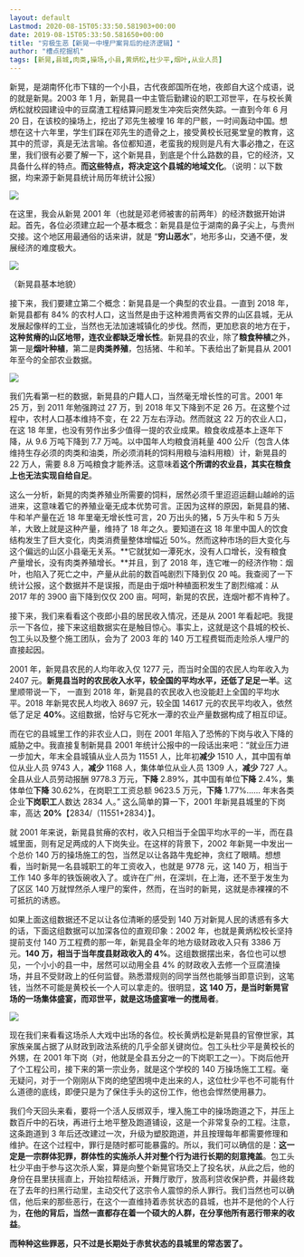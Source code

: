 ```yaml
---
layout: default
Lastmod: 2020-08-15T05:33:50.581903+00:00
date: 2019-08-15T05:33:50.581650+00:00
title: "穷极生恶【新晃一中埋尸案背后的经济逻辑】"
author: "槽点挖掘机"
tags: [新晃,县城,肉类,操场,小县,黄炳松,杜少平,烟叶,从业人员]
---
```


新晃，是湖南怀化市下辖的一个小县，古代夜郎国所在地，夜郎自大这个成语，说的就是新晃。2003 年 1 月，新晃县一中主管后勤建设的职工邓世平，在与校长黄炳松就校园建设中的豆腐渣工程结算问题发生冲突后突然失踪。一直到今年 6 月 20 日，在该校的操场上，挖出了邓先生被埋 16 年的尸骸，一时间轰动中国。想想在这十六年里，学生们踩在邓先生的遗骨之上，接受黄校长冠冕堂皇的教育，这其中的荒谬，真是无法言喻。各位都知道，老蛮我的规则是凡有大事必撸之，在这里，我们很有必要了解一下，这个新晃县，到底是个什么路数的县，它的经济，又具备什么样的特点。**而这些特点，将决定这个县城的地域文化**。（说明：以下数据，均来源于新晃县统计局历年统计公报）

![](https://images.weserv.nl/?url=https%3A//ressrc.com/wp-content/uploads/2019/06/20190624165127.jpg)

在这里，我会从新晃 2001 年（也就是邓老师被害的前两年）的经济数据开始讲起。首先，各位必须建立起一个基本概念：新晃县是位于湖南的鼻子尖上，与贵州交接。这个地区用最通俗的话来讲，就是 “**穷山恶水**”，地形多山，交通不便，发展经济的难度极大。

![](https://images.weserv.nl/?url=https%3A//ressrc.com/wp-content/uploads/2019/06/20190624165101.jpg)

（新晃县基本地貌）

接下来，我们要建立第二个概念：新晃县是一个典型的农业县。一直到 2018 年，新晃县都有 84% 的农村人口，这当然是由于这种湘贵两省交界的山区县城，无从发展起像样的工业，当然也无法加速城镇化的步伐。然而，更加悲哀的地方在于，**这种贫瘠的山区地带，连农业都缺乏增长性**。新晃县的农业，除了**粮食种植**之外，第一是**烟叶种植**，第二是**肉类养殖**，包括猪、牛和羊。下表给出了新晃县从 2001 年至今的全部农业数据。

![](https://images.weserv.nl/?url=https%3A//ressrc.com/wp-content/uploads/2019/06/20190624165017.jpg)

我们先看第一栏的数据，新晃县的户籍人口，当然毫无增长性的可言。2001 年 25 万，到 2011 年勉强跨过 27 万，到 2018 年又下降到不足 26 万。在这整个过程中，农村人口基本维持不变，在 22 万左右浮动。然而就这 22 万的农业人口，在这 18 年里，也没有劳作出多少值得一提的农业成果。粮食收成基本上逐年下降，从 9.6 万吨下降到 7.7 万吨。以中国年人均粮食消耗量 400 公斤（包含人体维持生存必须的肉类和油类，所必须消耗的饲料用粮与油料用粮）计，新晃县的 22 万人，需要 8.8 万吨粮食才能养活。这意味着**这个所谓的农业县，其实在粮食上也无法实现自给自足**。

这么一分析，新晃的肉类养殖业所需要的饲料，居然必须千里迢迢运翻山越岭的运进来，这意味着它的养殖业毫无成本优势可言。正因为这样的原因，新晃县的猪、牛和羊产量在近 18 年里毫无增长性可言，20 万出头的猪，5 万头牛和 5 万头羊，大致上就是这种产量，维持了 18 年之久。要知道在这 18 年里中国人的饮食结构发生了巨大变化，肉类消费量整体增幅近 50%。然而这种市场的巨大变化与这个偏远的山区小县毫无关系。**它就犹如一潭死水，没有人口增长，没有粮食产量增长，没有肉类养殖增长。**并且，到了 2018 年，连它唯一的经济作物：烟叶，也陷入了死亡之中，产量从此前的数百吨剧烈下降到仅 20 吨。我查阅了一下统计公报，这个数据并不是误报，而是由于烟叶种植面积发生了剧烈缩减：从 2017 年的 3900 亩下降到仅仅 200 亩。呵呵，新晃的农民，连烟叶都不肯种了。

接下来，我们来看看这个夜郎小县的居民收入情况，还是从 2001 年看起吧。我提示一下各位，接下来这组数据实在是触目惊心。事实上，这就是这个县城的校长、包工头以及整个施工团队，会为了 2003 年的 140 万工程费铤而走险杀人埋尸的直接起因。

2001 年，新晃县农民的人均年收入仅 1277 元，而当时全国的农民人均年收入为 2407 元。**新晃县当时的农民收入水平，较全国的平均水平，还低了足足一半**。这里顺带说一下， 一直到 2018 年，新晃县的农民收入也没能赶上全国的平均水平。2018 年新晃农民人均收入 8697 元，较全国 14617 元的农民平均收入，依然低了足足 **40%**。这组数据，恰好与它死水一潭的农业产量数据构成了相互印证。

而在它的县城里工作的非农业人口，则在 2001 年陷入了恐怖的下岗与收入下降的威胁之中。我直接复制新晃县 2001 年统计公报中的一段话出来吧：“就业压力进一步加大，年末全县城镇从业人员为 11551 人，比年初**减少** 1510 人，其中国有单位从业人员 9743 人，**减少** 1168 人，集体单位从业人员 1309 人，**减少** 727 人。全县从业人员劳动报酬 9778.3 万元，**下降** 2.89%，其中国有单位**下降** 2.4%，集体单位**下降** 30.62%，在岗职工工资总额 9623.5 万元，**下降** 1.77%…… 年末各类企业**下岗职工**人数达 2834 人。” 这么简单的算一下，2001 年新晃县城里的下岗率，高达 **20%**【2834/（11551+2834）】。

就 2001 年来说，新晃县贫瘠的农村，收入只相当于全国平均水平的一半，而在县城里面，则有足足两成的人下岗失业。在这样的背景下，2002 年新晃一中发出一个总价 140 万的操场施工的包，当然足以让各路牛鬼蛇神，贪红了眼睛。想想看，当时新晃一名县城职工的年工资收入，也就是 9778 元，这 140 万，相当于工作 140 多年的铁饭碗收入了。或许在广州，在深圳，在上海，还不至于发生为了区区 140 万就悍然杀人埋尸的案件，然而，在当时的新晃，这就是赤裸裸的不可抵抗的诱惑。

如果上面这组数据还不足以让各位清晰的感受到 140 万对新晃人民的诱惑有多大的话，下面这组数据可以加深各位的直观印象：2002 年，也就是黄炳松校长坚持提前支付 140 万工程费的那一年，新晃县全年的地方级财政收入只有 3386 万元。**140 万，相当于当年度县财政收入的 4%**。这组数据摆出来，各位也可以想见，一个小小的县一中，居然可以动用全县 4% 的财政收入去修一个豆腐渣操场，并且不受财政上的任何监督。熟悉潜规则的同学当然也能够当即意识到，这笔钱，当然不可能是黄校长一个人可以拿走的。很明显，**这 140 万，是当时新晃官场的一场集体盛宴，而邓世平，就是这场盛宴唯一的搅局者**。

![](https://images.weserv.nl/?url=https%3A//ressrc.com/wp-content/uploads/2019/06/20190624164949.jpg)

现在我们来看看这场杀人大戏中出场的各位。校长黄炳松是新晃县的官僚世家，其家族亲属占据了从财政到政法系统的几乎全部关键岗位。包工头杜少平是黄校长的外甥，在 2001 年下岗（对，他就是全县五分之一的下岗职工之一）。下岗后他开了个工程公司，接下来的第一宗业务，就是这个学校的 140 万操场施工工程。毫无疑问，对于一个刚刚从下岗的绝望困境中走出来的人，这位杜少平也不可能有什么道德的底线，即便只是为了保住手头的这份工作，他也会悍然使用暴力。

我们今天回头来看，要将一个活人反绑双手，埋入施工中的操场跑道之下，并压上数百斤中的石块，再进行土地平整及跑道铺设，这是一个非常复杂的工程。注意，这条跑道到 3 年后还改建过一次，升级为塑胶跑道，并且按理每年都需要修理和维护。在这个过程中，罪行是随时都可能暴露的。所以，我们可以确信的是：**这一定是一宗群体犯罪，群体性的实施杀人并对整个行为进行长期的刻意掩盖**。包工头杜少平由于参与这次杀人案，算是向整个新晃官场交上了投名状，从此之后，他的身份在县里扶摇直上，开始拉帮结派，开舞厅歌厅，放高利贷收保护费，并最终栽在了去年的扫黑行动里，主动交代了这宗令人震惊的杀人罪行。我们当然也可以确信，他后来的那些恶行，在这个一直维持着赤贫状态的县城，也并不是他的个人行为，**在他的背后，当然一直都存在着一个硕大的人群，在分享他所有恶行带来的收益**。

**而****种种****这些罪恶，只不过是长期处于赤贫状态的县城里的常态罢了。**
